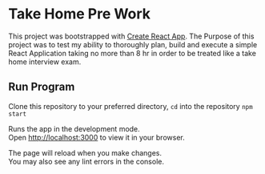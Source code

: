 # Take Home Pre Work

This project was bootstrapped with [Create React App](https://github.com/facebook/create-react-app). The Purpose of this project was to test my ability to thoroughly plan, build and execute a simple React Application taking no more than 8 hr in order to be treated like a take home interview exam.

## Run Program

Clone this repository to your preferred directory,
`cd` into the repository 
`npm start`

Runs the app in the development mode.\
Open [http://localhost:3000](http://localhost:3000) to view it in your browser.

The page will reload when you make changes.\
You may also see any lint errors in the console.
